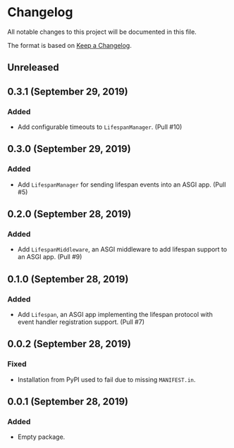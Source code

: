 # Changelog

All notable changes to this project will be documented in this file.

The format is based on [Keep a Changelog](https://keepachangelog.com/en/1.0.0/).

## Unreleased

## 0.3.1 (September 29, 2019)

### Added

- Add configurable timeouts to `LifespanManager`. (Pull #10)

## 0.3.0 (September 29, 2019)

### Added

- Add `LifespanManager` for sending lifespan events into an ASGI app. (Pull #5)

## 0.2.0 (September 28, 2019)

### Added

- Add `LifespanMiddleware`, an ASGI middleware to add lifespan support to an ASGI app. (Pull #9)

## 0.1.0 (September 28, 2019)

### Added

- Add `Lifespan`, an ASGI app implementing the lifespan protocol with event handler registration support. (Pull #7)

## 0.0.2 (September 28, 2019)

### Fixed

- Installation from PyPI used to fail due to missing `MANIFEST.in`.

## 0.0.1 (September 28, 2019)

### Added

- Empty package.
